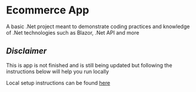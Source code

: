 # Ecommerce App
A basic .Net project meant to demonstrate coding practices and knowledge of .Net technologies such as Blazor, .Net API and more

## ***Disclaimer***
This is app is not finished and is still being updated but following the instructions below will help you run locally

Local setup instructions can be found
<a href="https://smithhe.github.io/EcommerceApp/get-started.html">here</a>
